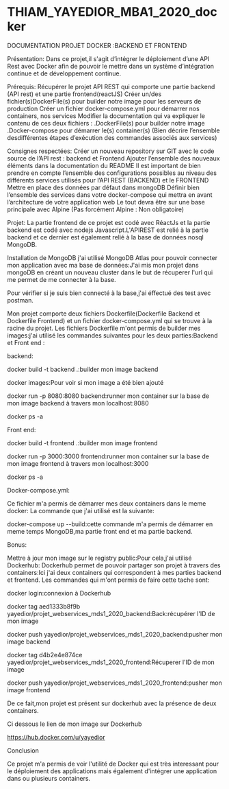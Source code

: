 # THIAM_YAYEDIOR_MBA1_2020_docker

DOCUMENTATION PROJET DOCKER :BACKEND ET FRONTEND

Présentation:
Dans ce projet,il s'agit d’intégrer le déploiement d’une API Rest avec Docker afin de pouvoir le mettre dans un système d’intégration continue et de développement continue.

Prérequis:
Récupérer le projet API REST qui comporte une partie backend (API rest) et une partie frontend(reactJS)
Créer un/des fichier(s)DockerFile(s) pour builder notre image pour les serveurs de production
Créer un fichier docker-compose.yml pour démarrer nos containers, nos services
Modifier la documentation qui va expliquer le contenu de ces deux fichiers :
.DockerFile(s) pour builder notre image
.Docker-compose pour démarrer le(s) container(s) (Bien décrire l’ensemble desdifférentes étapes d’exécution des commandes associés aux services)

Consignes respectées:
Créer un nouveau repository sur GIT avec le code source de l’API rest : backend et Frontend
Ajouter l’ensemble des nouveaux éléments dans la documentation du README
Il est important de bien prendre en compte l’ensemble des configurations possibles au niveau des différents services utilisés pour l’API REST (BACKEND) et le FRONTEND
Mettre en place des données par défaut dans mongoDB
Définir bien l’ensemble des services dans votre docker-compose qui mettra en avant l’architecture de votre application web
Le tout devra être sur une base principale avec Alpine (Pas forcément Alpine : Non obligatoire)

Projet:
La partie  frontend de ce projet est codé avec RéactJs et la partie backend est codé avec nodejs Javascript.L'APIREST est relié à la partie backend et ce dernier est également relié à la base de données nosql MongoDB.

Installation de MongoDB
j'ai utilisé MongoDB Atlas pour pouvoir connecter mon application avec ma base de données:J'ai mis mon projet dans mongoDB en créant un nouveau cluster dans le but de récuperer l'url qui me permet de me connecter à la base.

Pour vérifier si je suis bien connecté à la base,j'ai éffectué des test avec postman.

Mon  projet comporte deux fichiers Dockerfile(Dockerfile Backend et Dockerfile Frontend) et un fichier docker-compose.yml qui se trouve à la racine du projet.
Les fichiers Dockerfile m'ont permis de builder mes images:j'ai utilisé les commandes suivantes pour les deux parties:Backend et Front end :

backend:

docker build -t backend .:builder mon image backend

docker images:Pour voir si mon image a été bien ajouté

docker run -p 8080:8080 backend:runner mon container sur la base de mon image backend à travers mon localhost:8080

docker ps -a

Front end:

docker build -t frontend .:builder mon image frontend

docker run -p 3000:3000 frontend:runner mon container sur la base de mon image frontend à travers mon localhost:3000

docker ps -a

Docker-compose.yml:

Ce fichier m'a permis de démarrer mes deux containers dans le meme docker:
La commande que j'ai utilisé est la suivante:

docker-compose up --build:cette commande m'a permis de démarrer en meme temps MongoDB,ma partie front end et ma partie backend.

Bonus:

Mettre à jour mon image sur le registry public:Pour cela,j'ai utilisé Dockerhub:
Dockerhub permet de pouvoir partager son projet à travers des containers:Ici j'ai deux containers qui correspondent à mes parties backend et frontend.
Les commandes qui m'ont permis de faire cette tache sont:

docker login:connexion à Dockerhub

docker tag aed1333b8f9b yayedior/projet_webservices_mds1_2020_backend:Back:récupérer l'ID de mon image 

docker push yayedior/projet_webservices_mds1_2020_backend:pusher mon image backend

docker tag d4b2e4e874ce  yayedior/projet_webservices_mds1_2020_frontend:Récuperer l'ID de mon image

docker push yayedior/projet_webservices_mds1_2020_frontend:pusher mon image frontend

De ce fait,mon projet est présent sur dockerhub avec la présence de deux containers.

Ci dessous le lien de mon image sur Dockerhub

https://hub.docker.com/u/yayedior

Conclusion

Ce projet m'a permis de voir l'utilité de Docker qui est très interessant pour le déploiement des applications mais également d'intégrer une application dans ou plusieurs containers.
